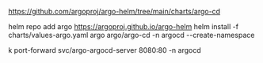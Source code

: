 
https://github.com/argoproj/argo-helm/tree/main/charts/argo-cd

helm repo add argo https://argoproj.github.io/argo-helm
helm install -f charts/values-argo.yaml argo argo/argo-cd -n argocd --create-namespace

k port-forward svc/argo-argocd-server 8080:80 -n argocd